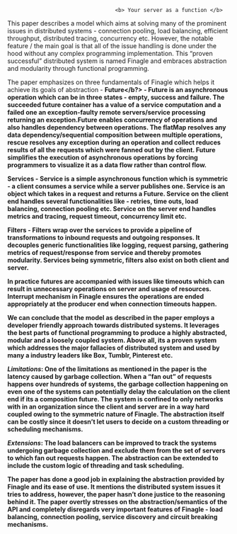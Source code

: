                                       <b> Your server as a function </b>

This paper describes a model which aims at solving many of the prominent issues in distributed systems - connection pooling, load balancing, efficient throughput, distributed tracing, concurrency etc. However, the notable feature / the main goal is that all of the issue handling is done under the hood without any complex programming implementation. This “proven successful” distributed system is named Finagle and embraces abstraction and modularity through functional programming.

The paper emphasizes on three fundamentals of Finagle which helps it achieve its goals of abstraction -
<b>Future</b?> - Future is an asynchronous operation which can be in three states - empty, success and failure. The succeeded future container has a value of a service computation and a failed one an exception-faulty remote servers/service processing returning an exception.Future enables concurrency of operations and also handles dependency between operations. The flatMap resolves any data dependency/sequential composition between multiple operations, rescue resolves any exception during an operation and collect reduces results of all the requests which were fanned out by the client. Future simplifies the execution of asynchronous operations by forcing programmers to visualize it as a data flow rather than control flow. 

<b>Services</b> - Service is a simple asynchronous function which is symmetric - a client consumes a service while a server publishes one. Service is an object which takes in a request and returns a Future. Service on the client end handles several functionalities like - retries, time outs, load balancing, connection pooling etc. Service on the server end handles metrics and tracing, request timeout, concurrency limit etc.

<b>Filters</b> - Filters wrap over the services to provide a pipeline of transformations to inbound requests and outgoing responses. It decouples generic functionalities like logging, request parsing, gathering metrics of request/response from service and thereby promotes modularity. Services being symmetric, filters also exist on both client and server.

In practice futures are accompanied with issues like timeouts which can result in unnecessary operations on server and usage of resources. Interrupt mechanism in Finagle ensures the operations are ended appropriately at the producer end when connection timeouts happen. 

We can conclude that the model as described in the paper employs a developer friendly approach towards distributed systems. It leverages the best parts of functional programming to produce a highly abstracted, modular and a loosely coupled system. Above all, its a proven system which addresses the major fallacies of distributed system and used by many a industry leaders like Box, Tumblr, Pinterest etc.

<i>Limitations</i>: One of the limitations as mentioned in the paper is the latency caused by garbage collection. When a “fan out” of requests happens over hundreds of systems, the garbage collection happening on even one of the systems can potentially delay the calculation on the client end if its a composition future. The system is confined to only networks with in an organization since the client and server are in a way hard coupled owing to the symmetric nature of Finagle. The abstraction itself can be costly since it doesn’t let users to decide on a custom threading or scheduling mechanisms.

<i>Extensions</i>: The load balancers can be improved to track the systems undergoing garbage collection and exclude them from the set of servers to which fan out requests happen. The abstraction can be extended to include the custom logic of threading and task scheduling.

The paper has done a good job in explaining the abstraction provided by Finagle and its ease of use. It mentions the distributed system issues it tries to address, however, the paper hasn’t done justice to the reasoning behind it. The paper overtly stresses on the abstraction/semantics of the API and completely disregards very important features of Finagle - load balancing, connection pooling, service discovery and circuit breaking mechanisms.

